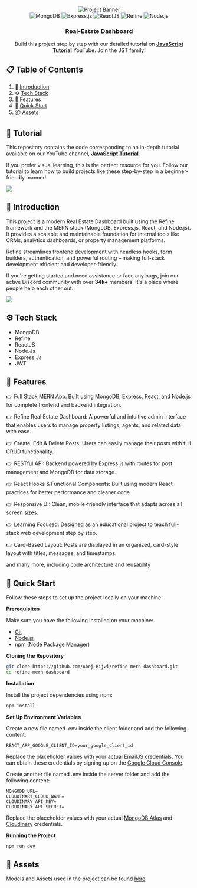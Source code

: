 <div align="center">
  <br />
    <a href="https://www.youtube.com/watch?v=7I6m8Ei6CBo" target="_blank">
       <img src="https://i.ytimg.com/vi/k4lHXIzCEkM/hq720.jpg?sqp=-oaymwEhCK4FEIIDSFryq4qpAxMIARUAAAAAGAElAADIQj0AgKJD&rs=AOn4CLDMBYwHOzF4Z7k88AMBis45Vo4hAw" alt="Project Banner" />
    </a>
  <br />
  <div>
    <img src="https://img.shields.io/badge/MongoDB-4EA94B?style=for-the-badge&logo=mongodb&logoColor=white" alt="MongoDB" />
    <img src="https://img.shields.io/badge/Express.js-000000?style=for-the-badge&logo=express&logoColor=white" alt="Express.js" />
    <img src="https://img.shields.io/badge/React-087EA4?style=for-the-badge&logo=react&logoColor=white" alt="ReactJS" />
    <img src="https://img.shields.io/badge/Refine-FF0000?style=for-the-badge&logoColor=white" alt="Refine" />
    <img src="https://img.shields.io/badge/Node.js-FF9900?style=for-the-badge&logo=nodedotjs&logoColor=white" alt="Node.js" />
  </div>
  <h3 align="center">Real-Estate Dashboard</h3>
   <div align="center">
     Build this project step by step with our detailed tutorial on <a href="https://www.youtube.com/channel/UChz-VlXINivlDUpeOz9v5kg" target="_blank"><b>JavaScript Tutorial</b></a>           YouTube. Join the JST family!
    </div>
</div>

## 📋 <a name="table">Table of Contents</a>

1. 🤖 [Introduction](#introduction)
2. ⚙️ [Tech Stack](#tech-stack)
3. 🔋  [Features](#features)
4. 🤸 [Quick Start](#quick-start)
5. 📦 [Assets](#assets)


## 🚨 Tutorial

This repository contains the code corresponding to an in-depth tutorial available on our YouTube channel, <a href="https://www.youtube.com/channel/UChz-VlXINivlDUpeOz9v5kg" target="_blank"><b>JavaScript Tutorial</b></a>.

If you prefer visual learning, this is the perfect resource for you. Follow our tutorial to learn how to build projects like these step-by-step in a beginner-friendly manner!

<a href="https://www.youtube.com/watch?v=7I6m8Ei6CBo" target="_blank"><img src="https://github.com/sujatagunale/EasyRead/assets/151519281/1736fca5-a031-4854-8c09-bc110e3bc16d" /></a>

## <a name="introduction">🤖 Introduction</a>

This project is a modern Real Estate Dashboard built using the Refine framework and the MERN stack (MongoDB, Express.js, React, and Node.js). It provides a scalable and maintainable foundation for internal tools like CRMs, analytics dashboards, or property management platforms.

Refine streamlines frontend development with headless hooks, form builders, authentication, and powerful routing – making full-stack development efficient and developer-friendly.

If you're getting started and need assistance or face any bugs, join our active Discord community with over **34k+** members. It's a place where people help each other out.

<a href="https://discord.com/invite/ZwbTTDWGF8" target="_blank"><img src="https://github.com/sujatagunale/EasyRead/assets/151519281/618f4872-1e10-42da-8213-1d69e486d02e" /></a>

## <a name="tech-stack">⚙️ Tech Stack</a>

- MongoDB
- Refine
- ReactJS
- Node.Js
- Express.Js
- JWT

## <a name="features">🔋 Features</a>

👉 Full Stack MERN App: Built using MongoDB, Express, React, and Node.js for complete frontend and backend integration.

👉 Refine Real Estate Dashboard: A powerful and intuitive admin interface that enables users to manage property listings, agents, and related data with ease.

👉 Create, Edit & Delete Posts: Users can easily manage their posts with full CRUD functionality.

👉 RESTful API: Backend powered by Express.js with routes for post management and MongoDB for data storage.

👉 React Hooks & Functional Components: Built using modern React practices for better performance and cleaner code.

👉 Responsive UI: Clean, mobile-friendly interface that adapts across all screen sizes.

👉 Learning Focused: Designed as an educational project to teach full-stack web development step by step.

👉 Card-Based Layout: Posts are displayed in an organized, card-style layout with titles, messages, and timestamps.

and many more, including code architecture and reusability

## <a name="quick-start">🤸 Quick Start</a>

Follow these steps to set up the project locally on your machine.

**Prerequisites**

Make sure you have the following installed on your machine:

- [Git](https://git-scm.com/)
- [Node.js](https://nodejs.org/en)
- [npm](https://www.npmjs.com/) (Node Package Manager)

**Cloning the Repository**

```bash
git clone https://github.com/Abej-Rijwi/refine-mern-dashboard.git
cd refine-mern-dashboard
```

**Installation**

Install the project dependencies using npm:

```bash
npm install
```

**Set Up Environment Variables**

Create a new file named .env inside the client folder and add the following content:

```env
REACT_APP_GOOGLE_CLIENT_ID=your_google_client_id
```

Replace the placeholder values with your actual EmailJS credentials. You can obtain these credentials by signing up on the [Google Cloud Console](https://console.cloud.google.com/).

Create another file named .env inside the server folder and add the following content:


```env
MONGODB_URL=
CLOUDINARY_CLOUD_NAME=
CLOUDINARY_API_KEY=
CLOUDINARY_API_SECRET=
```

Replace the placeholder values with your actual [MongoDB Atlas](https://cloud.mongodb.com/) and [Cloudinary](https://console.cloudinary.com/) credentials.

**Running the Project**

```bash
npm run dev
```

## <a name="assets">🔗 Assets</a>

Models and Assets used in the project can be found [here](https://drive.google.com/drive/u/2/folders/12ebOzoBKiZuNtE66AQAVb_cd6n_5MXaF)
